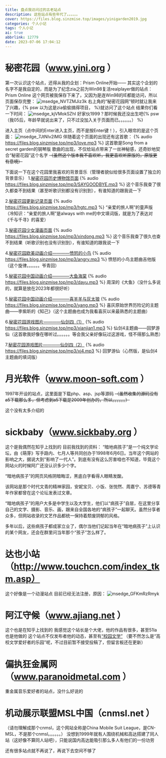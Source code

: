 ```yaml
---
title: 盘点我访问过的古老站点
description: 这些站点有些年代了。。。。。。
cover: https://files.blog.sinzmise.top/images/yinigarden2019.jpg
categories: 个人小记
tags: 个人小记
ai: true
abbrlink: 12779
date: 2023-07-06 17:04:12
---
```

# 秘密花园（www.yini.org ）
第一次认识这个站点，还得从我的企划：Prism Online开始——
其实这个企划的名字不是我自定的，而是为了纪念zia之前为Win98复活realplayer做的站点：Prism Online
这个网页被我保存下来了，又因为是连Win98的IE都能访问，所以页面保存完整：
![msedge_NVTZMJiz3k](https://jsd.cdn.storisinz.site/gh/SinzMise/picx-images-hosting@master/20230706/msedge_NVTZMJiz3k.3fvqvt9mj420.png)
右上角的“秘密花园网”顿时就让我来了兴趣，{% psw 以为这是zia偷偷搞得项目， %}就访问了这个站点
结果你们看一下时间：
![msedge_kjVMokSZhI](https://jsd.cdn.storisinz.site/gh/SinzMise/picx-images-hosting@master/20230706/msedge_kjVMokSZhI.ur8solbr9c0.webp)
好家伙1999？那时候我还没出生吧{% psw （我05后，年龄早就说出来了，只不过没加入关于页面而已。。。。。。） %}

进入主页（点中间的Enter进入主页，而不是按Enter键！），引入眼帘的是这个页面：
![msedge_7JtNIv2lMG](https://jsd.cdn.storisinz.site/gh/SinzMise/picx-images-hosting@master/20230706/msedge_7JtNIv2lMG.756hl2fhf940.webp)
伴随着这个页面的出现还有这首歌：
{% audio https://files.blog.sinzmise.top/mp3/love.mp3 %}
这首歌是Song from a secret garden的钢琴版
歌曲的出现，不仅给站点带来了一丝神秘感，还奇妙地契合“秘密花园”这个名字
~~（虽然这个版本我不喜欢听，我更喜欢听原版的，原版更有意境）~~

下面说一下在这个花园里我喜欢的背景音乐（管理者貌似给很多页面设置了独立的背景音乐）
1.[秘密花园历史博物馆页面](http://www.yini.org/museum/museum.htm)
{% audio https://files.blog.sinzmise.top/mp3/SAYGOODBYE.mp3 %}
这个音乐我查了很久都查不到结果（甚至听歌识别都没有识别到），有谁知道的跟我说一下

2.[秘密花园更新记录页面](http://www.yini.org/news/news.htm)
{% audio https://files.blog.sinzmise.top/mp3/hgtc.mp3 %}
“亲爱的旅人啊”的童声版（冷知识：“亲爱的旅人啊”是always with me的中文填词版，就是为了表达对《千与千寻》的喜爱）

3.[秘密花园少女漫画页面](http://www.yini.org/girl/index.htm)
{% audio https://files.blog.sinzmise.top/mp3/xindong.mp3 %}
这个音乐我查了很久也查不到结果（听歌识别也没有识别到），有谁知道的跟我说一下

4.[秘密花园欧美动画介绍————愤怒的小鸟](http://www.yini.org/girl/tv/index2.htm)
{% audio https://files.blog.sinzmise.top/mp3/angry.mp3 %}
愤怒的小鸟主题曲吉他版（这个旋律。。。。。。爷青回）

5.[秘密花园中国动画介绍————大鱼海棠](http://www.yini.org/girl/tv/index3.htm)
{% audio https://files.blog.sinzmise.top/mp3/dayu.mp3 %}
周深的《大鱼》（没什么多说的，就算是放在2023年都很好听）

5.[秘密花园中国动画介绍————喜羊羊与灰太狼](http://www.yini.org/girl/tv/index3.htm)
{% audio https://files.blog.sinzmise.top/mp3/yang.mp3 %}
喜灰原始世界历险记的主题曲——李紫昕的《知己》（这个主题曲也成为我看喜灰以来最熟悉的主题曲）

6.[秘密花园游戏图片————仙剑四（1）](http://www.yini.org/girl/games/index.htm)
{% audio https://files.blog.sinzmise.top/mp3/xianjian1.mp3 %}
仙剑4主题曲——回梦游仙（这首歌我好像在哪听过。。。。。。等会我父亲好像玩过这游戏，怪不得那么熟悉）

7.[秘密花园游戏图片————仙剑四（2）](http://www.yini.org/girl/games/index.htm)
{% audio https://files.blog.sinzmise.top/mp3/xj4.mp3 %}
回梦游仙（心然版，是仙剑4主题曲的填词版）

# 月光软件（www.moon-soft.com ）
1997年开设的站点，这里面是下载php、asp、jsp等源码
~~（虽然收集的源码没有a5下载那么多，但考虑到a5下载是2009年创办的，所以。。。。。。）~~

这个没有太多介绍的
# sickbaby（www.sickbaby.org ）
这个是我偶然在知乎上找到的
目前我找到的资料：
“暗地病孩子”是一个纯文学论坛，由《萌芽》写手路内、七月人等共同创办于1998年6月6日。当年这个网站的影响之大，据说大到“影响了一代人”。到底有没有这么厉害咱也不知道，毕竟这个网站火的时候阿广还没认识多少个字。

“暗地病孩子”的网页风格阴暗晦涩，黑底白字看得人眼睛发酸。

该网站是那个时代文青的精神家园，安妮宝贝、小饭、张悦然、周嘉宁、苏德等青年作家都曾在这个论坛发表过文章。

“暗地病孩子”的用户大多是中学生以及大学生，他们以“病孩子”自居，在这里分享自己的文字、摄影、音乐、画，跟来自全国各地的“病孩子”一起聊天。虽然分享者众多，但网站收录的文艺作品都统一保持着颓废阴郁的风格。

多年以后，这些病孩子都成家立业了，偶尔当他们记起当年在“暗地病孩子”上认识的某个网友，还会在群里问当年那个“孩子”怎么样了。
# 达也小站（http://www.touchcn.com/index_tkm.asp）
这个好像是一个动漫站点
目前已经无法注册，原因：
![msedge_GFKmRzRmyk](https://jsd.cdn.storisinz.site/gh/SinzMise/picx-images-hosting@master/20230706/msedge_GFKmRzRmyk.1k4lh0b8hlfk.webp)

# 阿江守候（www.ajiang.net ）
这个也是在知乎上找到的
我感觉这个站长是个大佬，他的作品有很多，甚至51la也是他做的
这个站点不仅发布者他的动态，甚至有[“校园文学”](http://www.ajiang.net/wenxue.htm)
（要不然怎么是“高校文学爱好者的乐园”呢，不过目前暂不接受投稿了，但留言板还在更新）

# 偏执狂金属网（www.paranoidmetal.com ）
重金属音乐爱好者的站点，没什么好说的

# 机动展示联盟MSL中国（cnmsl.net ）
（请勿理解成那个cnmsl，这个网站全称是China Mobile Suit League，是CN-MSL，不是那个cnmsl。。。。。。）
没想到1999年就有人围绕机械和高达搭建了同人站（这好像不算同人站吧），只能说国内高达能吸引那么多人有他们的一份功劳

还有很多站点就不再说了，再说下去空间不够了
